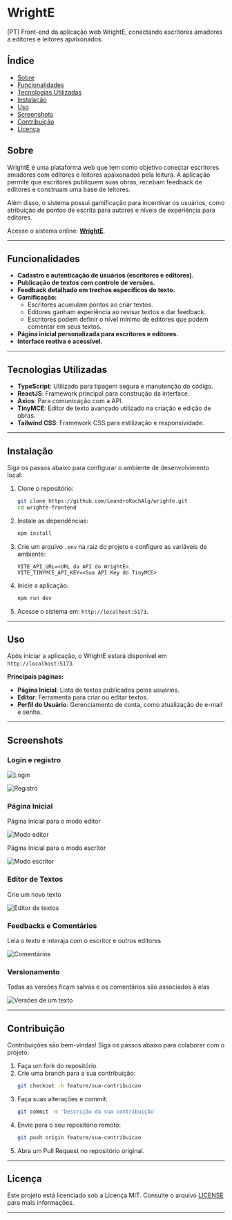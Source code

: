 # WrightE

[PT] Front-end da aplicação web WrightE, conectando escritores amadores a editores e leitores apaixonados.

## Índice

- [Sobre](#sobre)
- [Funcionalidades](#funcionalidades)
- [Tecnologias Utilizadas](#tecnologias-utilizadas)
- [Instalação](#instalação)
- [Uso](#uso)
- [Screenshots](#screenshots)
- [Contribuição](#contribuição)
- [Licença](#licença)

## Sobre

WrightE é uma plataforma web que tem como objetivo conectar escritores amadores com editores e leitores apaixonados pela leitura. A aplicação permite que escritores publiquem suas obras, recebam feedback de editores e construam uma base de leitores. 

Além disso, o sistema possui gamificação para incentivar os usuários, como atribuição de pontos de escrita para autores e níveis de experiência para editores.

Acesse o sistema online: **[WrightE](https://wrighte.vercel.app)**.

---

## Funcionalidades

- **Cadastro e autenticação de usuários (escritores e editores).**
- **Publicação de textos com controle de versões.**
- **Feedback detalhado em trechos específicos do texto.**
- **Gamificação:**
  - Escritores acumulam pontos ao criar textos.
  - Editores ganham experiência ao revisar textos e dar feedback.
  - Escritores podem definir o nível mínimo de editores que podem comentar em seus textos.
- **Página inicial personalizada para escritores e editores.**
- **Interface reativa e acessível.**

---

## Tecnologias Utilizadas

- **TypeScript**: Utilizado para tipagem segura e manutenção do código.
- **ReactJS**: Framework principal para construção da interface.
- **Axios**: Para comunicação com a API.
- **TinyMCE**: Editor de texto avançado utilizado na criação e edição de obras.
- **Tailwind CSS**: Framework CSS para estilização e responsividade.

---

## Instalação

Siga os passos abaixo para configurar o ambiente de desenvolvimento local:

1. Clone o repositório:
    ```bash
    git clone https://github.com/LeandroRochAlg/wrighte.git
    cd wrighte-frontend
    ```

2. Instale as dependências:
    ```bash
    npm install
    ```

3. Crie um arquivo `.env` na raiz do projeto e configure as variáveis de ambiente:
    ```
    VITE_API_URL=<URL da API do WrightE>
    VITE_TINYMCE_API_KEY=<Sua API Key do TinyMCE>
    ```

4. Inicie a aplicação:
    ```bash
    npm run dev
    ```

5. Acesse o sistema em: `http://localhost:5173`.

---

## Uso

Após iniciar a aplicação, o WrightE estará disponível em `http://localhost:5173`.  

**Principais páginas:**
- **Página Inicial**: Lista de textos publicados pelos usuários.
- **Editor**: Ferramenta para criar ou editar textos.
- **Perfil do Usuário**: Gerenciamento de conta, como atualização de e-mail e senha.

---

## Screenshots

### Login e registro

![Login](https://github.com/user-attachments/assets/8c8731d4-143e-4b7e-ad71-dd7250aba286)

![Registro](https://github.com/user-attachments/assets/2ba04983-2c69-4636-93e7-39a3d69e7abf)

### Página Inicial
Página inicial para o modo editor

![Modo editor](https://github.com/user-attachments/assets/9f73828d-1d9a-4f70-96ba-c0f327d8f850)

Página inicial para o modo escritor

![Modo escritor](https://github.com/user-attachments/assets/89ba285e-ba38-4bed-bf66-58ada79ec96d)


### Editor de Textos
Crie um novo texto

![Editor de textos](https://github.com/user-attachments/assets/42eeef0e-f953-4e73-852d-f328645b8d31)


### Feedbacks e Comentários
Leia o texto e interaja com o escritor e outros editores

![Comentários](https://github.com/user-attachments/assets/38968252-0fe4-484b-ad71-bb6a7eb23bb6)


### Versionamento
Todas as versões ficam salvas e os comentários são associados à elas

![Versões de um texto](https://github.com/user-attachments/assets/7aa4b595-bf33-4b8a-b92f-51d708cfe11f)


---

## Contribuição

Contribuições são bem-vindas! Siga os passos abaixo para colaborar com o projeto:

1. Faça um fork do repositório.
2. Crie uma branch para a sua contribuição:
    ```bash
    git checkout -b feature/sua-contribuicao
    ```
3. Faça suas alterações e commit:
    ```bash
    git commit -m 'Descrição da sua contribuição'
    ```
4. Envie para o seu repositório remoto:
    ```bash
    git push origin feature/sua-contribuicao
    ```
5. Abra um Pull Request no repositório original.

---

## Licença

Este projeto está licenciado sob a Licença MIT. Consulte o arquivo [LICENSE](LICENSE) para mais informações.

---
